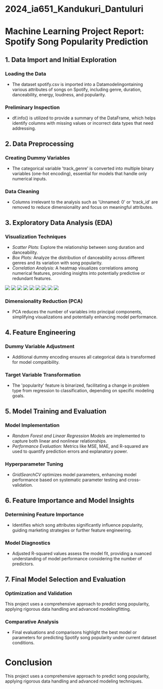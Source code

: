 # 2024_ia651_Kandukuri_Dantuluri
#  Machine Learning Project Report: Spotify Song Popularity Prediction

## 1. Data Import and Initial Exploration

### Loading the Data
- The dataset spotify.csv is imported into a Datamodelingontaining various attributes of songs on Spotify, including genre, duration, danceability, energy, loudness, and popularity.

### Preliminary Inspection
- df.info() is utilized to provide a summary of the DataFrame, which helps identify columns with missing values or incorrect data types that need addressing.

## 2. Data Preprocessing

### Creating Dummy Variables
- The categorical variable 'track_genre' is converted into multiple binary variables (one-hot encoding), essential for models that handle only numerical inputs.

### Data Cleaning
- Columns irrelevant to the analysis such as 'Unnamed: 0' or 'track_id' are removed to reduce dimensionality and focus on meaningful attributes.

## 3. Exploratory Data Analysis (EDA)

### Visualization Techniques
- *Scatter Plots:* Explore the relationship between song duration and danceability.
- *Box Plots:* Analyze the distribution of danceability across different genres and its variation with song popularity.
- *Correlation Analysis:* A heatmap visualizes correlations among numerical features, providing insights into potentially predictive or redundant features.

<img src="BP1.png">
<img src="BP2.png">
<img src="BP3.png">
<img src="CorrPlot.png">
<img src="Matrix1.png">
<img src="Matrix2.png">
<img src="PCA.png">
<img src="Pairplot.png">
<img src="scatterplot.png">

### Dimensionality Reduction (PCA)
- PCA reduces the number of variables into principal components, simplifying visualizations and potentially enhancing model performance.

## 4. Feature Engineering

### Dummy Variable Adjustment
- Additional dummy encoding ensures all categorical data is transformed for model compatibility.

### Target Variable Transformation
- The 'popularity' feature is binarized, facilitating a change in problem type from regression to classification, depending on specific modeling goals.

## 5. Model Training and Evaluation

### Model Implementation
- *Random Forest and Linear Regression Models* are implemented to capture both linear and nonlinear relationships.
- *Performance Evaluation:* Metrics like MSE, MAE, and R-squared are used to quantify prediction errors and explanatory power.

### Hyperparameter Tuning
- *GridSearchCV* optimizes model parameters, enhancing model performance based on systematic parameter testing and cross-validation.

## 6. Feature Importance and Model Insights

### Determining Feature Importance
- Identifies which song attributes significantly influence popularity, guiding marketing strategies or further feature engineering.

### Model Diagnostics
- Adjusted R-squared values assess the model fit, providing a nuanced understanding of model performance considering the number of predictors.

## 7. Final Model Selection and Evaluation

### Optimization and Validation
This project uses a comprehensive approach to predict song popularity, applying rigorous data handling and advanced modelingfitting.

### Comparative Analysis
- Final evaluations and comparisons highlight the best model or parameters for predicting Spotify song popularity under current dataset conditions.

# Conclusion
This project uses a comprehensive approach to predict song popularity, applying rigorous data handling and advanced modeling techniques.


